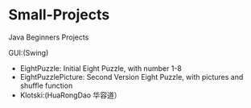# Small-Projects
Java Beginners Projects 

GUI:(Swing) 
- EightPuzzle: 
Initial Eight Puzzle, with number 1-8 
- EightPuzzlePicture: 
Second Version Eight Puzzle, with pictures and shuffle function 
- Klotski:(HuaRongDao 华容道）
    
    
